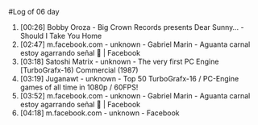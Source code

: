 #Log of 06 day

1. [00:26] Bobby Oroza - Big Crown Records presents Dear Sunny… - Should I Take You Home
1. [02:47] m.facebook.com - unknown - Gabriel Marin - Aguanta carnal estoy agarrando señal 🤣 | Facebook
1. [03:18] Satoshi Matrix - unknown - The very first PC Engine [TurboGrafx-16) Commercial (1987)
1. [03:19] Juganawt - unknown - Top 50 TurboGrafx-16 / PC-Engine games of all time in 1080p / 60FPS!
1. [03:52] m.facebook.com - unknown - Gabriel Marin - Aguanta carnal estoy agarrando señal 🤣 | Facebook
1. [04:18] m.facebook.com - unknown - Facebook
